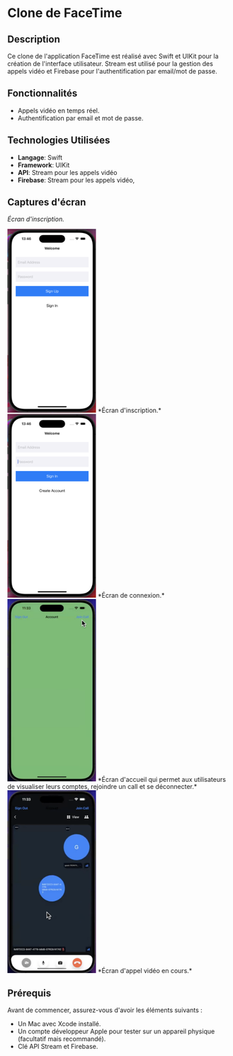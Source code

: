 # Clone de FaceTime

## Description
Ce clone de l'application FaceTime est réalisé avec Swift et UIKit pour la création de l'interface utilisateur. Stream est utilisé pour la gestion des appels vidéo et Firebase pour l'authentification par email/mot de passe.

## Fonctionnalités
- Appels vidéo en temps réel.
- Authentification par email et mot de passe.

## Technologies Utilisées
- **Langage**: Swift
- **Framework**: UIKit
- **API**: Stream pour les appels vidéo
- **Firebase**: Stream pour les appels vidéo,

## Captures d'écran
*Écran d'inscription.*

<img src="screenshots/signup.png" alt="Écran d'inscriptions" width="200"/>
*Écran d'inscription.*

<img src="screenshots/signin.png" alt="Écran de connexion" width="200"/>
*Écran de connexion.*

<img src="screenshots/joincall.png" alt="Écran d'accueil" width="200"/>
*Écran d'accueil qui permet aux utilisateurs de visualiser leurs comptes, rejoindre un call et se déconnecter.*

<img src="screenshots/call.png" alt="Écran d'appel" width="200"/>
*Écran d'appel vidéo en cours.*

## Prérequis
Avant de commencer, assurez-vous d'avoir les éléments suivants :
- Un Mac avec Xcode installé.
- Un compte développeur Apple pour tester sur un appareil physique (facultatif mais recommandé).
- Clé API Stream et Firebase.
